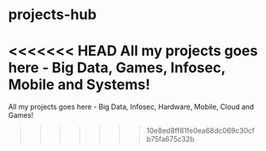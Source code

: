 # projects-hub
<<<<<<< HEAD
All my projects goes here - Big Data, Games, Infosec, Mobile and Systems!
=======
All my projects goes here - Big Data, Infosec, Hardware, Mobile, Cloud and Games!
>>>>>>> 10e8ed8ff61fe0ea68dc069c30cfb75fa675c32b
